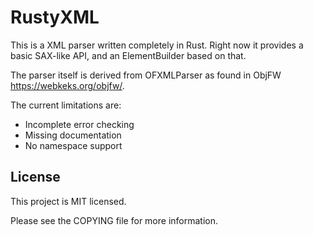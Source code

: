 RustyXML
========

This is a XML parser written completely in Rust.
Right now it provides a basic SAX-like API, and an ElementBuilder based on that.

The parser itself is derived from OFXMLParser as found in ObjFW
<https://webkeks.org/objfw/>.

The current limitations are:
* Incomplete error checking
* Missing documentation
* No namespace support

License
-------

This project is MIT licensed.

Please see the COPYING file for more information.

